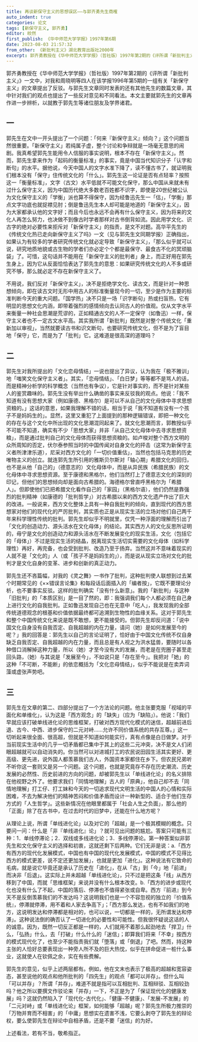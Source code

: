 ```yaml
---
title: 再谈新保守主义的思想误区——与郭齐勇先生商榷
auto_indent: true
categories: 论文
tags: [新保守主义, 郭齐勇]
editor: 皎然
first_publish: 《华中师范大学学报》1997年第6期
date: 2023-08-03 21:57:32
from_other: 《新批判主义》湖北教育出版社2000年
excerpt: 郭齐勇教授在《华中师范大学学报》（哲社版）1997年第2期的《评所谓「新批判主义」》一文中，对我和周晓明等四人在该学报1996年第5期的一组有关「新保守主义」的文章提出了反驳。与郭先生文章同时发表的还有其他先生的数篇文章，其中针对我们的观点也提出了一些反对意见和不同看法。本文主要就郭先生的文章再作进一步辨析，以就教于郭先生等诸位朋友及学界诸君。
---
```

郭齐勇教授在《华中师范大学学报》（哲社版）1997年第2期的《评所谓「新批判主义」》一文中，对我和周晓明等四人在该学报1996年第5期的一组有关「新保守主义」的文章提出了反驳。与郭先生文章同时发表的还有其他先生的数篇文章，其中针对我们的观点也提出了一些反对意见和不同看法。本文主要就郭先生的文章再作进一步辨析，以就教于郭先生等诸位朋友及学界诸君。

## 一
郭先生在文中一开头提出了一个问题：「何来『新保守主义』倾向？」这个问题当然很重要。「新保守主义」若纯属子虚，整个讨论和争辩就是一场毫无意思的闹剧。我真希望郭先生能用令人信服的事实说明，根本不存在「新保守主义」。然而，郭先生拿来作为「起码的衡量标准」的事实，竟是中国当代知识分子「认字和断句」的水平。据他说，今天中国人的文字水准下降了，读不懂古书了，就证明我们根本没有「保守」住传统文化的「什么」。郭先生这一论证是否有点轻率？按照这一「衡量标准」，文字（古文）水平低就不可能文化保守，那么中国从来就未有过什么保守主义，因为中国历代绝大多数老百姓都不识字，即使是20世纪被公认为文化保守主义的「学衡」派也算不得保守，因为经鲁迅先生一「估」，「学衡」那点文字功底也就捉襟见肘；倒是鲁迅先生本人却可能是地道的「新保守主义」，因为大家都承认他的文字好；而且今后也永远不会再有什么保守主义，因为将来的文化人再怎么努力，也决做不到像古时学者那样对古书倒背如流。因此用学文化、识古字的绝对必要性来拒斥对「新保守主义」的指责，是文不对题。高华平先生的《传统文化热已走向新保守主义了吗》一文（见与郭先生文同期学报）正确指出，如果认为有较多的学者研究传统文化就必定导致「新保守主义」，「那么似乎就可以说，研究地质地貌或古生物的学者们亦必定个个都是最保守、最食古不化的冥顽脑袋」了。可惜，这句话并不能用在「新保守主义的批判者」身上，而正好用在郭先生身上，因为它从反面恰恰表达了郭先生的意思：如果研究传统文化的人不多或研究不够，那么就必定不存在新保守主义了。

不用说，我们反对「新保守主义」，决不是拒绝学文化、读古文，而是针对一种思想倾向，即在读古文时无形中用古人的标准衡量现今的一切，至少是作为主要的标准判断今天的重大问题。「国学热」决不只是一场「识字断句」热或扫盲热，它有明显的思想文化内涵，即带着强烈的感情倾向去认同古人的价值观。仅从文字水平来衡量一种社会思潮是荒谬的，正如精通古文的人不一定保守（如鲁迅）一样，保守主义者也不一定古文水平高。其实我所谓「新批判」既然是对整个传统文化「重新加以审视」，当然就要读古书和识文断句，也要研究传统文化，但不是为了盲目地「保守」它，而是为了「批判」它。这难道是很高深的道理吗？

## 二

郭先生对我所提出的「文化恋母情结」一说也提出了异议，认为我在「极不雅训」地「嗤笑文化保守主义者」。其实，「恋母情结」、「白日梦」等等都不是骂人的话，而是精神分析学的科学概念（当然也有争议），它是针对事实的，而不是针对某些人的鉴赏趣味的。郭先生没有举出什么确凿的事实来反驳我的观点。他说：「我不知道有没有思想大家（例如康德、黑格尔）是可以不从自己的文化母体中寻求思想资粮的。」这话的意思，如果我理解不错的话，相当于说「我不知道有没有一个孩子不是妈妈生的」。显然，这里又重犯了上面提到的那种逻辑错误，即把一种文化的存在与这个文化中所出现的文化思潮混同起来了。就文化思潮而言，郭教授似乎不可能不知道，确实有不少「思想大家」并非「从自己文化母体中去寻求思想资粮」，而是通过批判自己的文化母体而获得思想资粮的。如卢梭对整个西方文明的众所周知的否定，伏尔泰参照当时的中国传闻对自身文化的抨击（这常为新保守主义者所津津乐道），尼采对西方文化的「一切价值重估」，当然也包括马克思的历史唯物主义的创立。就连郭先生所引用的雅斯贝尔斯对「轴心期」希腊文化的回归，也不是从他「自己的」（德意志的）文化母体中，而是从异民族（希腊民族）的文化母体中寻求思想资源。至于康德和黑格尔，他们当然打上了德意志文化的深刻的印记，但他们的思想倾向却是面向古希腊的。海德格尔曾直呼黑格尔为「希腊人」。但即使他们已把希腊文化看作自己的「家园」（黑格尔语），他们仍然是靠强烈的批判精神（如康德的「批判哲学」）对古希腊以来的西方文化遗产作出了巨大的改进。一般说来，西方文化整体上具有一种自我批判的倾向，直到现代的西方思想家对他们的现代化的严厉批判，其实质也正是从现实生活的立场对他们自己两千年来科学理性传统的批判。郭先生却似乎不明就里，仅凭一种浮面的理解而引出了「文化的创造动力、源头活水在文化母体」的结论。其实西方人的文化反思所证明的，毋宁是文化的创造动力和源头活水在不断发展变化的现实生活，文化（包括它的「母体」）不过是现实生活的结晶，脱离现实生活切实需要的文化母体（如科学理性）再好，再完备，也会受到批判、改造乃至于扬弃。当然这并不意味着现实的人就不是「文化的」人（或「孩子不是妈妈生的」），而是说从现实立场对文化的批判才是文化自身的变革、进步和创新的真正动力。

郭先生还不吝篇幅，对我的《灵之舞》一书作了批判，这种批判使人联想到过去某个时期常见的《××错误言论集》和每段话后面插入的「编者按」，它既不要理论分析，也不要事实反驳。这样的批判确实「没有什么新意」。我的「新批判」与这种「旧批判」的「本质区别」是一目了然的，即：我强调我们每个人都必须在自己身上进行文化的自我批判。正如鲁迅发现自己也在无意中「吃人」，我发现我的全部传统道德观念的根基和价值依据最终都可追溯到生物性的血缘关系。这对于郭先生和整个中国传统文化来说是既不敢想，更不能接受的。但郭先生却反问道：「说中国文化自身没有自我否定、自我超越的内在力量，请问（她）是如何发展至今的呢？」我的回答是：郭先生以自己的言论证明了，恰好由于中国文化传统不仅自身缺乏自我否定、自我超越的内在力量，而且总是有人视之为洪水猛兽，要随时以各种借口消解掉这种力量，所以（她）才至今没有大的发展，而老是在兜圈子甚至走回头路，（她）与其说是「发展至今」，不如说只是「存在至今」。我把对「她」的这种「不可断，不能断」的依恋概括为「文化恋母情结」，似乎不能说是在卖弄词藻或虚张声势吧。

## 三
郭先生在文章的第二、四部分提出了一个方法论的问题。他主张要克服「视域的平面化和单维化」，认为这是「西方观念」的「缺失」（应为「缺陷」）。他说：「我们早就应该打破单线进化论的思维框架，打破对西方现代化模式的迷信，超越前进后退、古今、中西、进步保守的二元对峙……允许不同价值系统的共存互尊。」这一切听起来很全面、很高超，但就是不知道如何能实行，真有点像是白日做梦。对于当前现实生活中的几乎一切矛盾都已集中于其上的这些二元冲突，决不是文人们闭眼超越就可以自动消失的。你当然可以对进城打工的农民说田园生活其实更好、更高级、更先进，说外国人都羡慕我们古人，外国资本家都住在乡下。但农民兄弟听不听你这一套则又是另一个问题。这个问题，也就是究竟存不存在历史潮流、历史发展的必然性、历史前进的方向的问题，却被郭先生以「单线进化论」的名义排除在他视野之外了。他要求我们「同情地理解」古人的「原典」，他自己却不去「同情地理解」打工仔、打工妹和今天的一切追求现代文明生活的中国人的心情和实际困难，不去为解决他们的精神苦闷和价值矛盾而设计一种新型的、适合于他们生存方式的「人生哲学」。这些新情况在他眼里都属于「社会人生之负面」，那么他的「正面」除了在古书中，在过去时代的旧梦中，还能在什么地方呢？

从理论上说，所谓「单线进化论」以及对它的「超越」是一个极其模糊的概念。只要问一问：什么是「非『单线进化』论」？就可见出问题的尴尬。答案只可能有三种：1．单线停滞论；2．双线或多线进化论；3．多线停滞论。第一种答案似非郭先生和文化保守主义的选择和初衷，这就还剩下后两种。它们无非是说：a.「西方有西方的现代化发展模式，中国也有中国的现代化发展模式，中国的模式不见得比西方的模式更差，说不定还更加发展」，也就是更加「进化」。这种说法有它致命的毛病，就是说它毕竟还是承认了历史在「进化」，在从「古」到「今」地「前进」而决非「后退」。这实际上并未超越「单线进化论」，只不过是把这条「线」从西方移到了中国，而就「思维框架」来说并没有什么根本改变。b.「西方的进步或现代化也没有什么了不起，中国的落后、停滞也不值得紧张或自卑。西方『前进』到今天不是反倒羡慕我们的不发达吗？这说明我们也是一个不容忽视的独立的『价值系统』，停滞就停滞，用不着和人家去争高下」；「西方那么发达，也有不如我们的地方，这说明发达和停滞都是相对的，也可以说，一切都是一样的，无所谓发达和停滞」。这种说法倒的确否认了一切进化的必要性和可能性。但我很怀疑说这话的人的诚意。因为，既然一切反正都是一样的，人们就用不着那么起劲地去「捍卫」什么，「弘扬」什么，去「打破」什么什么的「迷信」；即算我们将来「不幸」按西方的模式现代化了，也至少不能指责我们就「堕落」或「倒退」了吧。然而，持这种主张的人恰好总要表现出一种旁人所不及的巨大热忱，似乎在拼命促进一桩什么事业，这就使人在钦佩之余，实在有些费解。

郭先生的意见，似乎上述两层都有。例如，他在文末也表示了极高的超越和宽容姿态，甚至说他的观点和他所批判的「四先生」的观点「都可以并存」。但什么叫「可以并存」？所谓「并存」，难道不就是指可以互相批判、互相辩驳、互相较劲吗？他之所以要撰文作驳论来「并存」一下，不正是为了「保证现代化的健康发展」吗？这就仍然陷入了「现代化-古代化」、「健康-不健康」、「发展-不发展」的「二元对峙」或「单线进化论」框架，如何能够「超越」呢？郭先生所极力推崇的「万物并育而不相害」的「中庸」思想实在遗害不浅，它要么剥夺了郭先生的辩论权，要么使郭先生在辩论中自相矛盾，还是不要「迷信」的为好。

上述看法，若有不当，敬希指正。